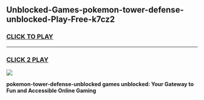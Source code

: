 
## Unblocked-Games-pokemon-tower-defense-unblocked-Play-Free-k7cz2
<h3>
<a href="https://premium76.site?title=pokemon-tower-defense-unblocked&ref=18A1">CLICK TO PLAY</a></h3>
<hr>

<h3>
<a href="https://premium76.site?title=pokemon-tower-defense-unblocked&ref=18A1">CLICK 2 PLAY</a>
  
</h3>

<a href="https://premium76.site?title=pokemon-tower-defense-unblocked&ref=18A1"><img src="https://clearcache.store/games.png"></a>


**pokemon-tower-defense-unblocked games unblocked: Your Gateway to Fun and Accessible Online Gaming**
